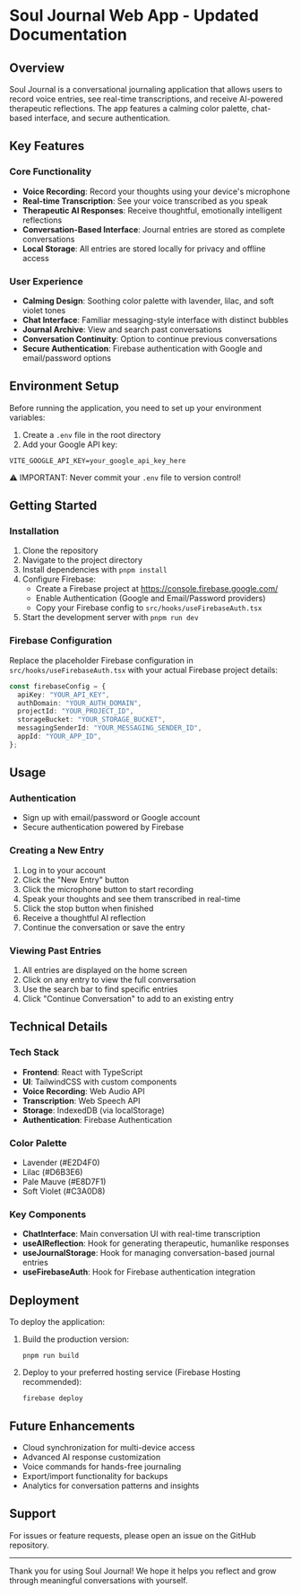 # Soul Journal Web App - Updated Documentation

## Overview

Soul Journal is a conversational journaling application that allows users to record voice entries, see real-time transcriptions, and receive AI-powered therapeutic reflections. The app features a calming color palette, chat-based interface, and secure authentication.

## Key Features

### Core Functionality

- **Voice Recording**: Record your thoughts using your device's microphone
- **Real-time Transcription**: See your voice transcribed as you speak
- **Therapeutic AI Responses**: Receive thoughtful, emotionally intelligent reflections
- **Conversation-Based Interface**: Journal entries are stored as complete conversations
- **Local Storage**: All entries are stored locally for privacy and offline access

### User Experience

- **Calming Design**: Soothing color palette with lavender, lilac, and soft violet tones
- **Chat Interface**: Familiar messaging-style interface with distinct bubbles
- **Journal Archive**: View and search past conversations
- **Conversation Continuity**: Option to continue previous conversations
- **Secure Authentication**: Firebase authentication with Google and email/password options

## Environment Setup

Before running the application, you need to set up your environment variables:

1. Create a `.env` file in the root directory
2. Add your Google API key:

```env
VITE_GOOGLE_API_KEY=your_google_api_key_here
```

⚠️ IMPORTANT: Never commit your `.env` file to version control!

## Getting Started

### Installation

1. Clone the repository
2. Navigate to the project directory
3. Install dependencies with `pnpm install`
4. Configure Firebase:
   - Create a Firebase project at https://console.firebase.google.com/
   - Enable Authentication (Google and Email/Password providers)
   - Copy your Firebase config to `src/hooks/useFirebaseAuth.tsx`
5. Start the development server with `pnpm run dev`

### Firebase Configuration

Replace the placeholder Firebase configuration in `src/hooks/useFirebaseAuth.tsx` with your actual Firebase project details:

```typescript
const firebaseConfig = {
  apiKey: "YOUR_API_KEY",
  authDomain: "YOUR_AUTH_DOMAIN",
  projectId: "YOUR_PROJECT_ID",
  storageBucket: "YOUR_STORAGE_BUCKET",
  messagingSenderId: "YOUR_MESSAGING_SENDER_ID",
  appId: "YOUR_APP_ID",
};
```

## Usage

### Authentication

- Sign up with email/password or Google account
- Secure authentication powered by Firebase

### Creating a New Entry

1. Log in to your account
2. Click the "New Entry" button
3. Click the microphone button to start recording
4. Speak your thoughts and see them transcribed in real-time
5. Click the stop button when finished
6. Receive a thoughtful AI reflection
7. Continue the conversation or save the entry

### Viewing Past Entries

1. All entries are displayed on the home screen
2. Click on any entry to view the full conversation
3. Use the search bar to find specific entries
4. Click "Continue Conversation" to add to an existing entry

## Technical Details

### Tech Stack

- **Frontend**: React with TypeScript
- **UI**: TailwindCSS with custom components
- **Voice Recording**: Web Audio API
- **Transcription**: Web Speech API
- **Storage**: IndexedDB (via localStorage)
- **Authentication**: Firebase Authentication

### Color Palette

- Lavender (#E2D4F0)
- Lilac (#D6B3E6)
- Pale Mauve (#E8D7F1)
- Soft Violet (#C3A0D8)

### Key Components

- **ChatInterface**: Main conversation UI with real-time transcription
- **useAIReflection**: Hook for generating therapeutic, humanlike responses
- **useJournalStorage**: Hook for managing conversation-based journal entries
- **useFirebaseAuth**: Hook for Firebase authentication integration

## Deployment

To deploy the application:

1. Build the production version:

   ```
   pnpm run build
   ```

2. Deploy to your preferred hosting service (Firebase Hosting recommended):
   ```
   firebase deploy
   ```

## Future Enhancements

- Cloud synchronization for multi-device access
- Advanced AI response customization
- Voice commands for hands-free journaling
- Export/import functionality for backups
- Analytics for conversation patterns and insights

## Support

For issues or feature requests, please open an issue on the GitHub repository.

---

Thank you for using Soul Journal! We hope it helps you reflect and grow through meaningful conversations with yourself.
